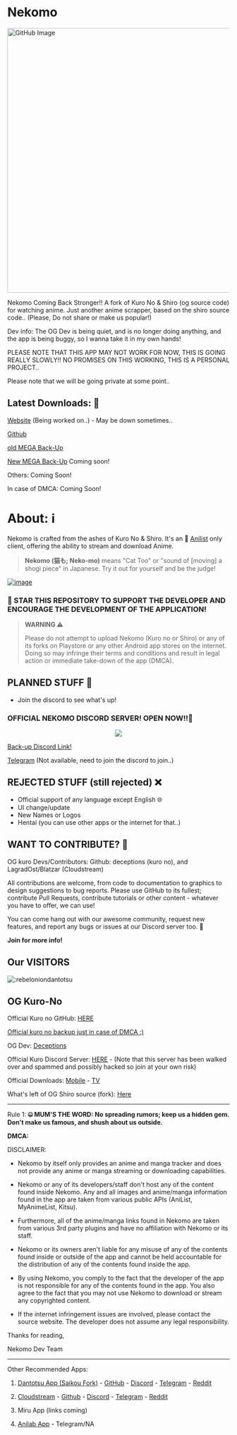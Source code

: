 # Nekomo

<img src="https://github.com/MarshMeadow/Nekomo/assets/88599122/61d417ce-dc5b-4f21-860a-10ff02ab26c9" alt="GitHub Image" width="600">

Nekomo Coming Back Stronger!! A fork of Kuro No & Shiro (og source code) for watching anime. Just another anime scrapper, based on the shiro source code.. (Please, Do not share or make us popular!)

Dev info: The OG Dev is being quiet, and is no longer doing anything, and the app is being buggy, so I wanna take it in my own hands! 

PLEASE NOTE THAT THIS APP MAY NOT WORK FOR NOW, THIS IS GOING REALLY SLOWLY!! NO PROMISES ON THIS WORKING, THIS IS A PERSONAL PROJECT..

Please note that we will be going private at some point..

**Latest Downloads: 🔻**
----
[Website](https://nekomoapp.neocities.org/) (Being worked on..) - May be down sometimes..

<i class="fa fa-github" style="font-size:48px;color:red"></i> [Github](https://github.com/Nekomo-App/Nekomo/releases)

[old MEGA Back-Up]()

[New MEGA Back-Up]() Coming soon!

Others: Coming Soon!

In case of DMCA: Coming Soon!

# **About: ℹ️**

Nekomo is crafted from the ashes of Kuro No & Shiro. It's an 🎌 [Anilist](https://anilist.co/) only client, offering the ability to stream and download Anime.

> **Nekomo (猫も; Neko-mo)** means "Cat Too" or "sound of [moving] a shogi piece" in Japanese. Try it out for yourself and be the judge!

[![image](https://github.com/MarshMeadow/Nekomo/assets/88599122/e9eeda3c-dc8f-46e5-84f3-bae4cc551d28)](https://ko-fi.com/marshmeadow)

### 🚀 STAR THIS REPOSITORY TO SUPPORT THE DEVELOPER AND ENCOURAGE THE DEVELOPMENT OF THE APPLICATION!

> **WARNING ⚠️**
> 
> Please do not attempt to upload Nekomo (Kuro no or Shiro) or any of its forks on Playstore or any other Android app stores on the internet. Doing so may infringe their terms and conditions and result in legal action or immediate take-down of the app (DMCA).

## PLANNED STUFF 📝

- Join the discord to see what's up! 

### OFFICIAL NEKOMO DISCORD SERVER! OPEN NOW!!🚀

<p align="center">
   <a href="https://discord.com/invite/E4Ezmgg7Ka">
      <img src="https://invidget.switchblade.xyz/E4Ezmgg7Ka">
   </a>
</p>

[Back-up Discord Link!](https://discord.com/invite/E4Ezmgg7Ka)

[Telegram]() (Not available, need to join the discord to join..)

## REJECTED STUFF (still rejected) ❌

- Official support of any language except English 🌐
- UI change/update
- New Names or Logos
- Hentai (you can use other apps or the internet for that..)

## WANT TO CONTRIBUTE? 🤝

OG kuro Devs/Contributors: Github: deceptions (kuro no), and LagradOst/Blatzar (Cloudstream)

All contributions are welcome, from code to documentation to graphics to design suggestions to bug reports. Please use GitHub to its fullest; contribute Pull Requests, contribute tutorials or other content - whatever you have to offer, we can use!

You can come hang out with our awesome community, request new features, and report any bugs or issues at our Discord server too. 📣

**Join for more info!**

## Our VISITORS

<img src="https://count.getloli.com/get/@:marshmeadownekomo" alt=":rebeloniondantotsu" />

OG Kuro-No
----

Official Kuro no GitHub: [HERE](https://github.com/deceptions/no)

[Official kuro no backup just in case of DMCA :)](https://gitee.com/deceptionss/no)

OG Dev: [Deceptions](https://github.com/deceptions)

Official Kuro Discord Server: [HERE](https://discord.gg/YgeFkTMmxh) - (Note that this server has been walked over and spammed and possibly hacked so join at your own risk)

Official Downloads:
[Mobile](https://github.com/deceptions/no/releases/download/2.2.3/2.2.3.apk) - [TV](https://github.com/deceptions/no/releases/download/2.2.3/2.2.3-TV.apk)

What's left of OG Shiro source (fork): [Here](https://github.com/MarshMeadow/shiro-app)

----

Rule 1: **🤐 MUM'S THE WORD:
   No spreading rumors; keep us a hidden gem. Don't make us famous, and shush about us outside.**

**DMCA:**

DISCLAIMER:

- Nekomo by itself only provides an anime and manga tracker and does not provide any anime or manga streaming or downloading capabilities.

- Nekomo or any of its developers/staff don't host any of the content found inside Nekomo. Any and all images and anime/manga information found in the app are taken from various public APIs (AniList, MyAnimeList, Kitsu).

- Furthermore, all of the anime/manga links found in Nekomo are taken from various 3rd party plugins and have no affiliation with Nekomo or its staff.

- Nekomo or its owners aren't liable for any misuse of any of the contents found inside or outside of the app and cannot be held accountable for the distribution of any of the contents found inside the app.

- By using Nekomo, you comply to the fact that the developer of the app is not responsible for any of the contents found in the app. You also agree to the fact that you may not use Nekomo to download or stream any copyrighted content.

- If the internet infringement issues are involved, please contact the source website. The developer does not assume any legal responsibility.

Thanks for reading,

Nekomo Dev Team

----

Other Recommended Apps: 

1. [Dantotsu App (Saikou Fork)](https://dantotsu.app/) - [GitHub](https://github.com/rebelonion/Dantotsu) - [Discord](https://discord.com/invite/4HPZ5nAWwM) - [Telegram](https://t.me/+gzBCQExtLQo1YTNh) - [Reddit](https://www.reddit.com/r/dantotsu/) 

2. [Cloudstream](https://cloudstream-on-fleek-co.ipns.dweb.link/) - [Github](https://github.com/recloudstream/cloudstream) - [Discord](https://discord.gg/5Hus6fM) - [Telegram](https://t.me/s/Cloudstream3?before=14) - [Reddit](https://t.me/s/Cloudstream3?before=14)

3. Miru App (links coming)

4. [Anilab App](https://anilab.to/) - Telegram/NA
